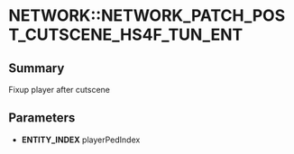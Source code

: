 # NETWORK::NETWORK_PATCH_POST_CUTSCENE_HS4F_TUN_ENT

## Summary
Fixup player after cutscene

## Parameters
* **ENTITY_INDEX** playerPedIndex